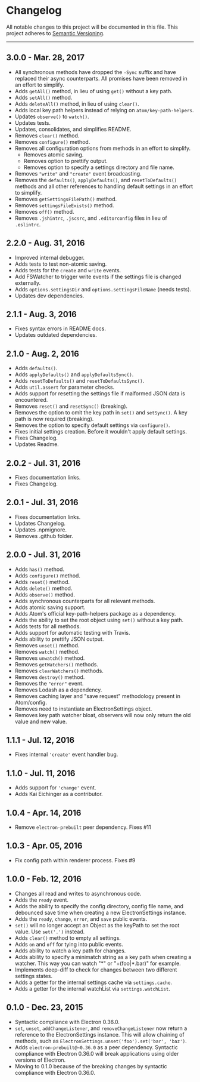 Changelog
=========
All notable changes to this project will be documented in this file.
This project adheres to [Semantic Versioning](http://semver.org/).

***

3.0.0 - Mar. 28, 2017
---------------------
* All synchronous methods have dropped the `-Sync` suffix and have replaced their async counterparts. All promises have been removed in an effort to simplify.
* Adds `getAll()` method, in lieu of using `get()` without a key path.
* Adds `setAll()` method.
* Adds `deleteAll()` method, in lieu of using `clear()`.
* Adds local key path helpers instead of relying on `atom/key-path-helpers`.
* Updates `observe()` to `watch()`.
* Updates tests.
* Updates, consolidates, and simplifies README.
* Removes `clear()` method.
* Removes `configure()` method.
* Removes all configuration options from methods in an effort to simplify.
  * Removes atomic saving.
  * Removes option to prettify output.
  * Removes option to specify a settings directory and file name.
* Removes `"write"` and `"create"` event broadcasting.
* Removes the `defaults()`, `applyDefaults()`, and `resetToDefaults()` methods and all other references to handling default settings in an effort to simplify.
* Removes `getSettingsFilePath()` method.
* Removes `settingsFileExists()` method.
* Removes `off()` method.
* Removes `.jshintrc`, `.jscsrc`, and `.editorconfig` files in lieu of `.eslintrc`.

2.2.0 - Aug. 31, 2016
---------------------
* Improved internal debugger.
* Adds tests to test non-atomic saving.
* Adds tests for the `create` and `write` events.
* Add FSWatcher to trigger write events if the settings file is changed externally.
* Adds `options.settingsDir` and `options.settingsFileName` (needs tests).
* Updates dev dependencies.

2.1.1 - Aug. 3, 2016
--------------------
* Fixes syntax errors in README docs.
* Updates outdated dependencies.

2.1.0 - Aug. 2, 2016
--------------------
* Adds `defaults()`.
* Adds `applyDefaults()` and `applyDefaultsSync()`.
* Adds `resetToDefaults()` and `resetToDefaultsSync()`.
* Adds `util.assert` for parameter checks.
* Adds support for resetting the settings file if malformed JSON data is encountered.
* Removes `reset()` and `resetSync()` (breaking).
* Removes the option to omit the key path in `set()` and `setSync()`. A key path is now required (breaking).
* Removes the option to specify default settings via `configure()`.
* Fixes initial settings creation. Before it wouldn't apply default settings.
* Fixes Changelog.
* Updates Readme.

2.0.2 - Jul. 31, 2016
---------------------
* Fixes documentation links.
* Fixes Changelog.

2.0.1 - Jul. 31, 2016
---------------------
* Fixes documentation links.
* Updates Changelog.
* Updates .npmignore.
* Removes .github folder.

2.0.0 - Jul. 31, 2016
---------------------
* Adds `has()` method.
* Adds `configure()` method.
* Adds `reset()` method.
* Adds `delete()` method.
* Adds `observe()` method.
* Adds synchronous counterparts for all relevant methods.
* Adds atomic saving support.
* Adds Atom's official key-path-helpers package as a dependency.
* Adds the ability to set the root object using `set()` without a key path.
* Adds tests for all methods.
* Adds support for automatic testing with Travis.
* Adds ability to prettify JSON output.
* Removes `unset()` method.
* Removes `watch()` method.
* Removes `unwatch()` method.
* Removes `getWatchers()` methods.
* Removes `clearWatchers()` methods.
* Removes `destroy()` method.
* Removes the `"error"` event.
* Removes Lodash as a dependency.
* Removes caching layer and "save request" methodology present in Atom/config.
* Removes need to instantiate an ElectronSettings object.
* Removes key path watcher bloat, observers will now only return the old value and new value.

1.1.1 - Jul. 12, 2016
---------------------
* Fixes internal `'create'` event handler bug.

1.1.0 - Jul. 11, 2016
---------------------
* Adds support for `'change'` event.
* Adds Kai Eichinger as a contributor.

1.0.4 - Apr. 14, 2016
---------------------
* Remove `electron-prebuilt` peer dependency. Fixes #11

1.0.3 - Apr. 05, 2016
---------------------
* Fix config path within renderer process. Fixes #9

1.0.0 - Feb. 12, 2016
---------------------
* Changes all read and writes to asynchronous code.
* Adds the `ready` event.
* Adds the ability to specify the config directory, config file name, and debounced save time when creating a new ElectronSettings instance.
* Adds the `ready`, `change`, `error`, and `save` public events.
* `set()` will no longer accept an Object as the keyPath to set the root value. Use `set('.')` instead.
* Adds `clear()` method to empty all settings.
* Adds `on` and `off` for tying into public events.
* Adds ability to watch a key path for changes.
* Adds ability to specify a minimatch string as a key path when creating a watcher. This way you can watch "\*" or "+(foo|\*.bar)" for example.
* Implements deep-diff to check for changes between two different settings states.
* Adds a getter for the internal settings cache via `settings.cache`.
* Adds a getter for the internal watchList via `settings.watchList`.

0.1.0 - Dec. 23, 2015
---------------------
* Syntactic compliance with Electron 0.36.0.
* `set`, `unset`, `addChangeListener`, and `removeChangeListener` now return a reference to the ElectronSettings instance. This will allow chaining of methods, such as `ElectronSettings.unset('foo').set('bar', 'baz')`.
* Adds `electron-prebuilt@~0.36.0` as a peer dependency. Syntactic compliance with Electron 0.36.0 will break applications using older versions of Electron.
* Moving to 0.1.0 because of the breaking changes by syntactic compliance with Electron 0.36.0.
